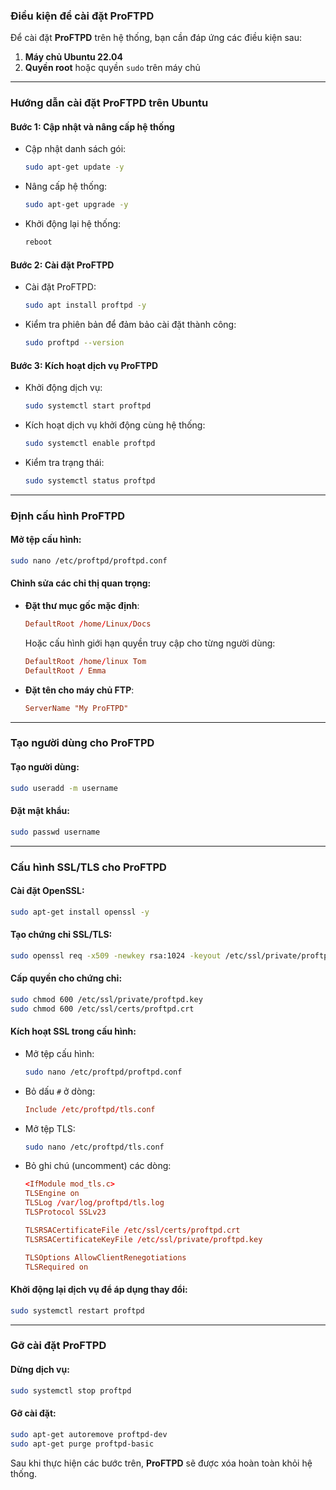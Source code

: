 ### Điều kiện để cài đặt ProFTPD

Để cài đặt **ProFTPD** trên hệ thống, bạn cần đáp ứng các điều kiện sau:  
1. **Máy chủ Ubuntu 22.04**  
2. **Quyền root** hoặc quyền `sudo` trên máy chủ  

---

### Hướng dẫn cài đặt ProFTPD trên Ubuntu

#### Bước 1: **Cập nhật và nâng cấp hệ thống**
- Cập nhật danh sách gói:
  ```bash
  sudo apt-get update -y
  ```
- Nâng cấp hệ thống:
  ```bash
  sudo apt-get upgrade -y
  ```
- Khởi động lại hệ thống:
  ```bash
  reboot
  ```

#### Bước 2: **Cài đặt ProFTPD**
- Cài đặt ProFTPD:
  ```bash
  sudo apt install proftpd -y
  ```
- Kiểm tra phiên bản để đảm bảo cài đặt thành công:
  ```bash
  sudo proftpd --version
  ```

#### Bước 3: **Kích hoạt dịch vụ ProFTPD**
- Khởi động dịch vụ:
  ```bash
  sudo systemctl start proftpd
  ```
- Kích hoạt dịch vụ khởi động cùng hệ thống:
  ```bash
  sudo systemctl enable proftpd
  ```
- Kiểm tra trạng thái:
  ```bash
  sudo systemctl status proftpd
  ```

---

### Định cấu hình ProFTPD

#### Mở tệp cấu hình:
```bash
sudo nano /etc/proftpd/proftpd.conf
```

#### Chỉnh sửa các chỉ thị quan trọng:
- **Đặt thư mục gốc mặc định**:
  ```conf
  DefaultRoot /home/Linux/Docs
  ```
  Hoặc cấu hình giới hạn quyền truy cập cho từng người dùng:
  ```conf
  DefaultRoot /home/linux Tom
  DefaultRoot / Emma
  ```
- **Đặt tên cho máy chủ FTP**:
  ```conf
  ServerName "My ProFTPD"
  ```

---

### Tạo người dùng cho ProFTPD

#### Tạo người dùng:
```bash
sudo useradd -m username
```

#### Đặt mật khẩu:
```bash
sudo passwd username
```

---

### Cấu hình SSL/TLS cho ProFTPD

#### Cài đặt OpenSSL:
```bash
sudo apt-get install openssl -y
```

#### Tạo chứng chỉ SSL/TLS:
```bash
sudo openssl req -x509 -newkey rsa:1024 -keyout /etc/ssl/private/proftpd.key -out /etc/ssl/certs/proftpd.crt -nodes -days 365
```

#### Cấp quyền cho chứng chỉ:
```bash
sudo chmod 600 /etc/ssl/private/proftpd.key
sudo chmod 600 /etc/ssl/certs/proftpd.crt
```

#### Kích hoạt SSL trong cấu hình:
- Mở tệp cấu hình:
  ```bash
  sudo nano /etc/proftpd/proftpd.conf
  ```
- Bỏ dấu `#` ở dòng:
  ```conf
  Include /etc/proftpd/tls.conf
  ```
- Mở tệp TLS:
  ```bash
  sudo nano /etc/proftpd/tls.conf
  ```
- Bỏ ghi chú (uncomment) các dòng:
  ```conf
  <IfModule mod_tls.c>
  TLSEngine on
  TLSLog /var/log/proftpd/tls.log
  TLSProtocol SSLv23

  TLSRSACertificateFile /etc/ssl/certs/proftpd.crt
  TLSRSACertificateKeyFile /etc/ssl/private/proftpd.key

  TLSOptions AllowClientRenegotiations
  TLSRequired on
  ```

#### Khởi động lại dịch vụ để áp dụng thay đổi:
```bash
sudo systemctl restart proftpd
```

---

### Gỡ cài đặt ProFTPD

#### Dừng dịch vụ:
```bash
sudo systemctl stop proftpd
```

#### Gỡ cài đặt:
```bash
sudo apt-get autoremove proftpd-dev
sudo apt-get purge proftpd-basic
```

Sau khi thực hiện các bước trên, **ProFTPD** sẽ được xóa hoàn toàn khỏi hệ thống.
